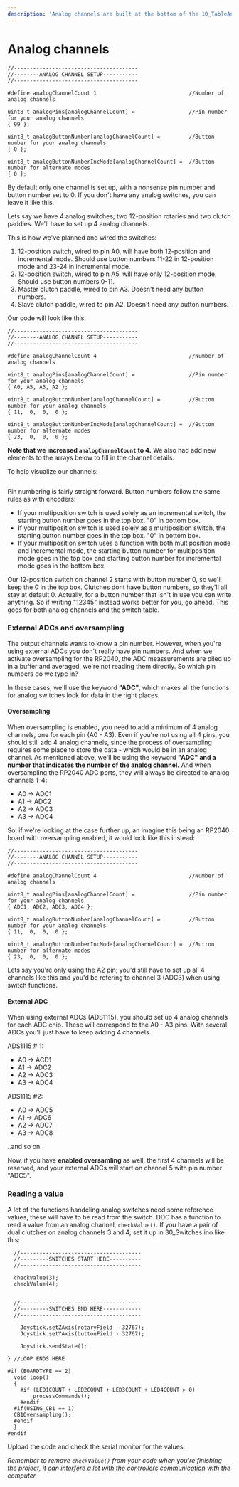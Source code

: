 ```yaml
---
description: 'Analog channels are built at the bottom of the 10_TableAndAnalog.ino:'
---
```


# Analog channels

```
//---------------------------------------
//--------ANALOG CHANNEL SETUP-----------
//---------------------------------------

#define analogChannelCount 1                             //Number of analog channels

uint8_t analogPins[analogChannelCount] =                 //Pin number for your analog channels
{ 99 };

uint8_t analogButtonNumber[analogChannelCount] =         //Button number for your analog channels
{ 0 };

uint8_t analogButtonNumberIncMode[analogChannelCount] =  //Button number for alternate modes
{ 0 };

```

By default only one channel is set up, with a nonsense pin number and button number set to 0. If you don't have any analog switches, you can leave it like this.&#x20;

Lets say we have 4 analog switches; two 12-position rotaries and two clutch paddles. We'll have to set up 4 analog channels.&#x20;

This is how we've planned and  wired the switches:

1. 12-position switch, wired to pin A0, will have both 12-position and incremental mode. Should use button numbers 11-22 in 12-position mode and 23-24 in incremental mode.
2. 12-position switch, wired to pin A5, will have only 12-position mode. Should use button numbers 0-11.
3. Master clutch paddle, wired to pin A3. Doesn't need any button numbers.
4. Slave clutch paddle, wired to pin A2. Doesn't need any button numbers.&#x20;

Our code will look like this:

```
//---------------------------------------
//--------ANALOG CHANNEL SETUP-----------
//---------------------------------------

#define analogChannelCount 4                             //Number of analog channels

uint8_t analogPins[analogChannelCount] =                 //Pin number for your analog channels
{ A0, A5, A3, A2 };

uint8_t analogButtonNumber[analogChannelCount] =         //Button number for your analog channels
{ 11,  0,  0,  0 };

uint8_t analogButtonNumberIncMode[analogChannelCount] =  //Button number for alternate modes
{ 23,  0,  0,  0 };

```

**Note that we increased `analogChannelCount` to 4.** We also had add new elements to the arrays below to fill in the channel details.&#x20;

To help visualize our channels:

<figure><img src="../../../.gitbook/assets/image (13) (1).png" alt=""><figcaption></figcaption></figure>

Pin numbering is fairly straight forward. Button numbers follow the same rules as with encoders:

* If your multiposition switch is used solely as an incremental switch, the starting button number goes in the top box. "0" in bottom box.
* If your multiposition switch is used solely as a multiposition switch, the starting button number goes in the top box. "0" in bottom box.
* If your multiposition switch uses a function with both multiposition mode and incremental mode, the starting button number for multiposition mode goes in the top box and starting button number for incremental mode goes in the bottom box.

Our 12-position switch on channel 2 starts with button number 0, so we'll keep the 0 in the top box. Clutches dont have button numbers, so they'll all stay at default 0. Actually, for a button number that isn't in use you can write anything. So if writing "12345" instead works better for you, go ahead. This goes for both analog channels and the switch table.

### External ADCs and oversampling

The output channels wants to know a pin number. However, when you're using external ADCs you don't really have pin numbers. And when we activate oversampling for the RP2040, the ADC meassurements are piled up in a buffer and averaged, we're not reading them directly. So which pin numbers do we type in?

In these cases, we'll use the keyword **"ADC",** which makes all the functions for analog switches look for data in the right places.&#x20;

#### Oversampling

When oversampling is enabled, you need to add a minimum of 4 analog channels, one for each pin (A0 - A3). Even if you're not using all 4 pins, you should still add 4 analog channels, since the process of oversampling requires some place to store the data - which would be in an analog channel. As mentioned above, we'll be using the keyword **"ADC" and a number that indicates the number of the analog channel.** And when oversampling the RP2040 ADC ports, they will always be directed to analog channels 1-&#x34;**:**

* A0 -> ADC1
* A1  -> ADC2
* A2 -> ADC3
* A3 -> ADC4

So, if we're looking at the case further up, an imagine this being an RP2040 board with oversampling enabled, it would look like this instead:

```
//---------------------------------------
//--------ANALOG CHANNEL SETUP-----------
//---------------------------------------

#define analogChannelCount 4                             //Number of analog channels

uint8_t analogPins[analogChannelCount] =                 //Pin number for your analog channels
{ ADC1, ADC2, ADC3, ADC4 };

uint8_t analogButtonNumber[analogChannelCount] =         //Button number for your analog channels
{ 11,  0,  0,  0 };

uint8_t analogButtonNumberIncMode[analogChannelCount] =  //Button number for alternate modes
{ 23,  0,  0,  0 };

```

Lets say you're only using the A2 pin; you'd still have to set up all 4 channels like this and you'd be refering to channel 3 (ADC3) when using switch functions.&#x20;

#### External ADC

When using external ADCs (ADS1115), you should set up 4 analog channels for each ADC chip. These will correspond to the A0 - A3 pins. With several ADCs you'll just have to keep adding 4 channels.&#x20;

ADS1115 # 1:

* A0 -> ACD1
* A1 -> ADC2
* A2 -> ADC3
* A3 -> ADC4

ADS1115 #2:

* A0 -> ADC5
* A1 -> ADC6
* A2 -> ADC7
* A3 -> ADC8

..and so on.

Now, if you have **enabled oversamling** as well, the first 4 channels will be reserved, and your external ADCs will start on channel 5 with pin number "ADC5".&#x20;

### Reading a value

A lot of the functions handeling analog switches need some reference values, these will have to be read from the switch. DDC has a function to read a value from an analog channel, `checkValue()`. If you have a pair of dual clutches on analog channels 3 and 4,  set it up in 30\_Switches.ino like this:

```
  //--------------------------------------
  //---------SWITCHES START HERE----------
  //--------------------------------------

  checkValue(3);
  checkValue(4);
  
  
  //--------------------------------------
  //---------SWITCHES END HERE------------
  //--------------------------------------

	Joystick.setZAxis(rotaryField - 32767);
	Joystick.setYAxis(buttonField - 32767);

	Joystick.sendState();

} //LOOP ENDS HERE

#if (BOARDTYPE == 2)
  void loop()
  {
	#if (LED1COUNT + LED2COUNT + LED3COUNT + LED4COUNT > 0)
		processCommands();
	#endif
  #if(USING_CB1 == 1)
  CB1Oversampling();
  #endif
  }
#endif
```

Upload the code and check the serial monitor for the values.&#x20;

_Remember to remove `checkValue()` from your code when you're finishing the project, it can interfere a lot with the controllers communication with the computer._
